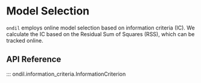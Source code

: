 # Model Selection

`ondil` employs online model selection based on information criteria (IC). We calculate the IC based on the Residual Sum of Squares (RSS), which can be tracked online.


## API Reference

::: ondil.information_criteria.InformationCriterion

